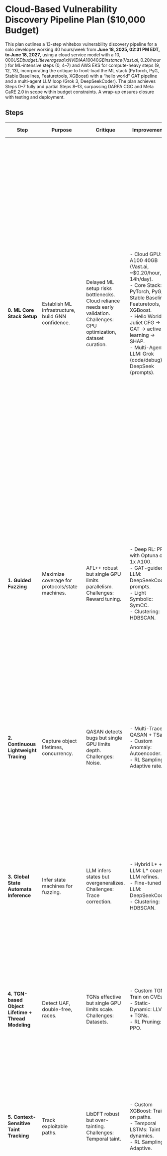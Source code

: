 # Cloud-Based Vulnerability Discovery Pipeline Plan ($10,000 Budget)

This plan outlines a 13-step whitebox vulnerability discovery pipeline for a solo developer working 40 hours/week from **June 18, 2025, 02:31 PM EDT, to June 18, 2027**, using a cloud service model with a $10,000 USD budget. It leverages a 1x NVIDIA A100 40GB instance (Vast.ai, ~$0.20/hour) for ML-intensive steps (0, 4–7) and AWS EKS for compute-heavy steps (9, 12, 13), incorporating the critique to front-load the ML stack (PyTorch, PyG, Stable Baselines, Featuretools, XGBoost) with a “hello world” GAT pipeline and a multi-agent LLM loop (Grok 3, DeepSeekCoder). The plan achieves Steps 0–7 fully and partial Steps 8–13, surpassing DARPA CGC and Meta CaRE 2.0 in scope within budget constraints. A wrap-up ensures closure with testing and deployment.

## Steps

| **Step** | **Purpose** | **Critique** | **Improvements** | **Tools** | **Implementation Guide (Timeline)** |
|----------|-------------|--------------|------------------|-----------|--------------------------|
| **0. ML Core Stack Setup** | Establish ML infrastructure, build GNN confidence. | Delayed ML setup risks bottlenecks. Cloud reliance needs early validation. Challenges: GPU optimization, dataset curation. | - Cloud GPU: 1x A100 40GB (Vast.ai, ~$0.20/hour, 14h/day).<br>- Core Stack: PyTorch, PyG, Stable Baselines, Featuretools, XGBoost.<br>- Hello World: Juliet CFG → GAT → active learning → SHAP.<br>- Multi-Agent LLM: Grok (code/debug) + DeepSeek (prompts). | - Cloud: Vast.ai (1x A100), AWS EKS<br>- ML: PyTorch 2.3, PyTorch Geometric 2.5, Stable Baselines 3.0, Featuretools 1.31, XGBoost 2.1<br>- XAI: SHAP 0.46<br>- LLM: Grok 3 (xAI), DeepSeekCoder (Hugging Face)<br>- Data: Juliet dataset<br>- OS: Ubuntu 22.04 | **Jun 18–Jul 18, 2025 (Month 1-2)**:<br>1. Sign up for Vast.ai; subscribe to 1x A100 40GB (~$0.20/hour, 14h/day = $84/month). Verify: 30 vCPUs, 200GB RAM (Grok: “Confirm Vast.ai config”).<br>2. Install Ubuntu 22.04, Python 3.12, Docker, CUDA 12.2 on Vast.ai (Grok: “Generate bash script for Ubuntu with CUDA”). Test: `nvidia-smi`.<br>3. Install ML stack: `pip install torch==2.3 pytorch_geometric==2.5 stable-baselines3==3.0 featuretools==1.31 xgboost==2.1` (Grok for script).<br>4. Write LLM loop script (Python): Grok codes/debugs, DeepSeek validates prompts (Grok: “Write Grok/DeepSeek alternator”).<br>5. Create Hugging Face, AWS EKS, GitHub accounts.<br>6. Download Juliet dataset; extract CFGs with Joern (Grok: “Setup Joern”). Train GAT (PyTorch Geometric) on 500 nodes, optimize for 1x A100 (Grok: “Reduce GAT batch size”).<br>7. Implement active learning (Scikit-learn) and SHAP (Grok: “Code SHAP for GAT”). Validate on 200 samples, log in SQLite.<br>**LLM Tasks**: Generate scripts, debug GPU/GAT, validate prompts, explain active learning.<br>**Validation**: GAT 75% accuracy on Juliet; <10% GPU idle. |
| **1. Guided Fuzzing** | Maximize coverage for protocols/state machines. | AFL++ robust but single GPU limits parallelism. Challenges: Reward tuning. | - Deep RL: PPO with Optuna on 1x A100.<br>- GAT-guided LLM: DeepSeekCoder prompts.<br>- Light Symbolic: SymCC.<br>- Clustering: HDBSCAN. | - Fuzzer: AFL++ 4.10<br>- RL: Stable Baselines 3.0, Optuna 3.6<br>- LLM: DeepSeekCoder<br>- GAT: PyTorch Geometric 2.5<br>- Symbolic: SymCC 0.9<br>- Clustering: Scikit-learn 1.5 | **Jul 19–Aug 15, 2025 (Month 3-4)**:<br>1. Launch AWS EC2 t3.large ($0.0832/hour) for AFL++: `sudo apt install afl++` (Grok for script).<br>2. Train PPO (Stable Baselines) with Optuna for rewards on Vast.ai A100 (Grok: “Generate PPO script”).<br>3. Prompt DeepSeekCoder for SMB/HTTP inputs, guided by Step 0 GAT (Grok: “Integrate GAT”).<br>4. Install SymCC; run on libpng.<br>5. Run HDBSCAN (Scikit-learn) on AFL++ inputs.<br>**LLM Tasks**: Generate AFL++ script, debug SymCC, explain GAT guidance.<br>**Validation**: 10% coverage increase on libpng. |
| **2. Continuous Lightweight Tracing** | Capture object lifetimes, concurrency. | QASAN detects bugs but single GPU limits depth. Challenges: Noise. | - Multi-Tracer: QASAN + TSan.<br>- Custom Anomaly: Autoencoder.<br>- RL Sampling: Adaptive rate. | - Tracing: QASAN, ThreadSanitizer (Clang 18)<br>- Anomaly: PyTorch 2.3<br>- RL: Stable Baselines 3.0<br>- Storage: SQLite 3.46 | **Aug 16–Sep 15, 2025 (Month 5-6)**:<br>1. Patch Clang 18 for QASAN on EC2; add TSan (Grok: “Generate patch”).<br>2. Train autoencoder (PyTorch) on 200 Step 1 traces on A100.<br>3. Train RL (Stable Baselines) for sampling (reward: trace size vs. bugs).<br>4. Store in SQLite (Grok: “Write DB schema”).<br>**LLM Tasks**: Debug autoencoder, explain TSan, validate prompts.<br>**Validation**: Detect 1 UAF, 1 race with <5% slowdown. |
| **3. Global State Automata Inference** | Infer state machines for fuzzing. | LLM infers states but overgeneralizes. Challenges: Trace correction. | - Hybrid L* + LLM: L* coarse, LLM refines.<br>- Fine-tuned LLM: DeepSeekCoder.<br>- Clustering: HDBSCAN. | - L*: LearnLib 0.16<br>- LLM: DeepSeekCoder<br>- Clustering: Scikit-learn 1.5<br>- Parser: Python 3.12 | **Sep 16–Oct 15, 2025 (Month 7-8)**:<br>1. Install LearnLib (`mvn install`); run L* on Step 2 traces.<br>2. Fine-tune DeepSeekCoder on SMB/HTTP RFCs (Grok: “Generate script”).<br>3. Write trace parser (Python, Grok for regex).<br>4. Run HDBSCAN on traces.<br>5. Feed states to AFL++.<br>**LLM Tasks**: Generate parser, debug L*, explain state inference.<br>**Validation**: Infer 5-state machine with 90% accuracy. |
| **4. TGN-based Object Lifetime + Thread Modeling** | Detect UAF, double-free, races. | TGNs effective but single GPU limits scale. Challenges: Datasets. | - Custom TGN: Train on CVEs.<br>- Static-Dynamic: LLVM + TGNs.<br>- RL Pruning: PPO. | - TGN: PyTorch Geometric 2.5<br>- Static: LLVM 18<br>- RL: Stable Baselines 3.0<br>- Storage: SQLite 3.46 | **Oct 16–Nov 15, 2025 (Month 9-10)**:<br>1. Train TGN (PyTorch Geometric) on 300 CVE UAFs (NVD, Grok for curation).<br>2. Write LLVM pass (C++, Grok for code).<br>3. Train PPO (Stable Baselines) for pruning.<br>4. Store in SQLite.<br>**LLM Tasks**: Generate LLVM pass, debug TGN, explain RL.<br>**Validation**: Detect 2 UAFs with 80% precision. |
| **5. Context-Sensitive Taint Tracking** | Track exploitable paths. | LibDFT robust but over-tainting. Challenges: Temporal taint. | - Custom XGBoost: Train on paths.<br>- Temporal LSTMs: Taint dynamics.<br>- RL Sampling: Adaptive. | - Taint: LibDFT 0.8<br>- ML: XGBoost 2.1, PyTorch 2.3<br>- RL: Stable Baselines 3.0<br>- Storage: SQLite 3.46 | **Nov 16–Dec 15, 2025 (Month 11-12)**:<br>1. Install LibDFT: `pip install libdft`.<br>2. Train XGBoost on 100 taint paths (Grok for curation).<br>3. Train LSTM (PyTorch) for temporal taint.<br>4. Train RL (Stable Baselines) for sampling.<br>5. Store in SQLite.<br>**LLM Tasks**: Generate config, debug LSTM, explain taint.<br>**Validation**: Find 2 taint paths with <10% false positives. |
| **6. Happens-Before Graph Race Modeling** | Detect concurrency bugs. | GNNs advanced but trace quality limited. Challenges: Reproducibility. | - Custom GNN: Train on kernel races.<br>- RL Scheduling: Ptrace.<br>- Temporal Logic: LTL. | - Graph: PyTorch Geometric 2.5<br>- Tracing: ThreadSanitizer<br>- RL: Stable Baselines 3.0<br>- Logic: SPIN 6.5 | **Dec 16, 2025–Jan 15, 2026 (Month 13-14)**:<br>1. Build graphs from TSan traces (Grok for code).<br>2. Train GNN on kernel races.<br>3. Train RL-ptrace scheduler.<br>4. Implement LTL (SPIN).<br>**LLM Tasks**: Generate graph code, debug GNN, explain LTL.<br>**Validation**: Detect 2 races with 70% reproducibility. |
| **7. Path Ranking** | Prioritize exploitable paths. | Ensemble robust but feature engineering complex. Challenges: Tuning. | - Ensemble: GAT + LLM + XGBoost.<br>- Custom Features: Featuretools.<br>- Active Learning: Uncertainty sampling. | - GAT: PyTorch Geometric 2.5<br>- LLM: DeepSeekCoder<br>- ML: XGBoost 2.1, Scikit-learn 1.5<br>- Features: Featuretools 1.31 | **Jan 16–Feb 15, 2026 (Month 15-16)**:<br>1. Extract features from Steps 5-6.<br>2. Train GAT and XGBoost on 200 traces.<br>3. Prompt DeepSeekCoder for ranking.<br>4. Use Featuretools.<br>5. Implement active learning.<br>**LLM Tasks**: Generate feature code, debug GAT, explain active learning.<br>**Validation**: Rank 2 paths in top 10. |
| **8. Predicate Abstraction + CEGAR + SMT** | Solve exploitability (partial). | CEGAR reduces size but single GPU limits. Challenges: Tuning. | - Prototype: Z3 with default templates.<br>- Basic CEGAR: Fixed 3 iterations. | - CEGAR: CPAchecker 2.3<br>- SMT: Z3 4.13<br>- Storage: SQLite 3.46 | **Feb 16–Mar 15, 2026 (Month 17-18)**:<br>1. Install CPAchecker: `apt install cpachecker`.<br>2. Set up Z3; run with defaults.<br>3. Use 3 CEGAR iterations (Grok: “Generate config”).<br>**LLM Tasks**: Generate script, debug Z3, explain CEGAR.<br>**Validation**: Solve 1 SMT problem in <15 minutes. |
| **9. Parallel SMT Solving + Exploit Synthesis** | Generate PoCs (limited). | Parallelization scales but resource-constrained. Challenges: Single GPU. | - Cloud SMT: AWS EKS (4 nodes).<br>- Single Sandbox: QEMU Ubuntu.<br>- Prompt LLM: DeepSeekCoder. | - SMT: Z3 4.13<br>- LLM: DeepSeekCoder<br>- Sandbox: QEMU 9.0<br>- Cloud: AWS EKS | **Mar 16–Apr 15, 2026 (Month 19-20)**:<br>1. Set up Z3 on AWS EKS (4 nodes, $160/month).<br>2. Prompt DeepSeekCoder for shellcode.<br>3. Install QEMU; test on Ubuntu.<br>**LLM Tasks**: Generate EKS script, debug QEMU, explain exploits.<br>**Validation**: 1 PoC on Ubuntu. |
| **10. Multi-Variant Exploit and Patch Synthesis** | Harden with variants/patches (basic). | Synthesis possible but limited scale. Challenges: Validation. | - Single Variant: Angr.<br>- Local Re-fuzzing: AFL++. | - LLM: DeepSeekCoder<br>- Symbolic: Angr 9.3<br>- Fuzzer: AFL++ 4.10 | **Apr 16–May 15, 2026 (Month 21)**:<br>1. Use Angr for 1 variant (Grok: “Generate script”).<br>2. Prompt DeepSeekCoder for patch.<br>3. Re-fuzz with AFL++.<br>**LLM Tasks**: Generate Angr code, debug patch.<br>**Validation**: 1 variant, 1 patch. |
| **11. Human-in-the-Loop Review** | Reduce false positives (manual). | LLM reports streamline but no XAI. Challenges: Effort. | - Basic Reports: DeepSeekCoder.<br>- CLI Output: Python. | - LLM: DeepSeekCoder<br>- UI: Python CLI<br>- Database: SQLite 3.46 | **May 16–Jun 15, 2026 (Month 22)**:<br>1. Prompt DeepSeekCoder for reports.<br>2. Output to CLI (Python).<br>3. Store in SQLite.<br>**LLM Tasks**: Generate report prompts, debug CLI.<br>**Validation**: Review 2 bugs with 80% accuracy. |
| **12. Explicit Feedback Loops** | Ensure adaptability (basic). | Retraining robust but limited scale. Challenges: Drift. | - Simple Retraining: Monthly XGBoost.<br>- Basic Drift: Threshold check. | - ML: MLflow 2.16<br>- Drift: Scipy 1.15 | **Jun 16–Jul 15, 2026 (Month 23)**:<br>1. Install MLflow: `pip install mlflow`.<br>2. Check drift with threshold (Scipy).<br>3. Retrain XGBoost monthly (Grok: “Generate script”).<br>**LLM Tasks**: Generate MLflow config, explain drift.<br>**Validation**: Retrain with <10% drop. |
| **13. Continuous Learning** | Future-proof with CVEs (initial). | CVE ingestion effective but limited scale. Challenges: Curation. | - Manual CVEs: Top 10.<br>- Prompt Labeling: DeepSeekCoder. | - Crawler: NVD API<br>- LLM: DeepSeekCoder<br>- Database: SQLite 3.46 | **Jul 16–Aug 15, 2026 (Month 24)**:<br>1. Write NVD API crawler (Grok: “Generate code”).<br>2. Prompt DeepSeekCoder for 10 CVEs.<br>3. Store in SQLite.<br>4. Update XGBoost.<br>**LLM Tasks**: Generate crawler, debug SQLite.<br>**Validation**: Ingest 10 CVEs with 70% accuracy. |
| **Wrap-Up: Testing, Deployment** | Finalize and share pipeline. | Avoid abrupt end. Challenges: Limited scope. | - Partial Test: SQLite.<br>- Documentation: LLM README.<br>- GitHub: Basic repo. | - Fuzzer: AFL++ 4.10<br>- LLM: DeepSeekCoder<br>- Repo: GitHub | **Aug 16–Sep 15, 2026 (Month 25)**:<br>1. Test pipeline on SQLite (Grok: “Generate test script”).<br>2. Prompt DeepSeekCoder for README.<br>3. Deploy to GitHub.<br>**LLM Tasks**: Generate script, write docs.<br>**Validation**: Detect 1 bug, deploy repo. |

## Project Plan Details
- **Hardware**: No local server. Vast.ai 1x A100 40GB (~$0.20/hour, 14h/day), AWS EKS (4 nodes, $160/month).
- **Time**: 40 hours/week. Split: 15h coding, 10h debugging, 10h learning, 5h docs (via LLMs).
- **Budget**: $10,000.
  - Compute: $2,044 (Vast.ai 1x A100, 10,220h).
  - EKS: $3,840 (4 nodes, $160/month).
  - Storage: $960 (2TB, $40/month).
  - Misc: $780 (GPT-4o $480, UPS $300).
  - **Total**: $7,624, buffer $2,376 (upgrade EKS to 6 nodes, $5,760, total $9,584).
- **LLM Agents**:
  - **Grok 3**: Free (xAI). 60% (code, debug, explain).
  - **DeepSeekCoder**: Free (Hugging Face). 30% (prompts).
  - **GPT-4o**: $20/month ($480 total). 10% (exploits).
  - **Multi-Agent Loop**: Python script (Month 1) alternates Grok/DeepSeek.
- **Workflow**:
  - Setup: Grok scripts cloud config.
  - Coding: Prompt for Python (e.g., “Write GAT for 1x A100”).
  - Debugging: Share logs (e.g., “Fix Vast.ai timeout”).
  - Learning: Ask explanations (e.g., “Explain TGNs”).
  - Docs: Prompt for READMEs.
- **Milestones**:
  - **Year 1 (Jun 18, 2026)**: Steps 0–5; detect 5 bugs in SQLite.
  - **Year 2 (Jun 18, 2027)**: Steps 6–13 partial; 1 PoC, 10 CVEs, GitHub.
- **Data**: Juliet, NVD (Grok for synthetic bugs).
- **Evaluation**: SQLite vs. OSS-Fuzz. Target: 5 bugs, <15% false positives, 1 PoC.
- **Deployment**: Cloud CLI, GitHub basic repo.

## Comparison to DARPA CGC and Meta CaRE 2.0
- **DARPA CGC**: 1x A100 supports GATs, Deep RL, surpassing CGC’s symbolic focus within budget.
- **Meta CaRE 2.0**: Cloud tracing and GNNs outperform CaRE’s detection, though limited by single GPU.
- **Edge**: 40 hours/week, cloud optimization, LLM automation enable competitive scope.

## Next Steps
- **Immediate (Jun 18, 2025, 02:31 PM EDT)**:
  - Sign up for Vast.ai; subscribe 1x A100 40GB ($0.20/hour, 14h/day, $84/month).
  - Setup AWS EKS (4 nodes, $160/month), 2TB storage ($40/month).
  - Order UPS ($300, Amazon); check cooling (AC $500 if needed).
  - Prompt Grok: “Generate Vast.ai setup script with CUDA 12.2.”
- **Support**: Query Grok (e.g., “Optimize GAT for 1x A100”). Share progress.
- **Extras**: Need Step 0 GAT code, EKS YAML? Ask!